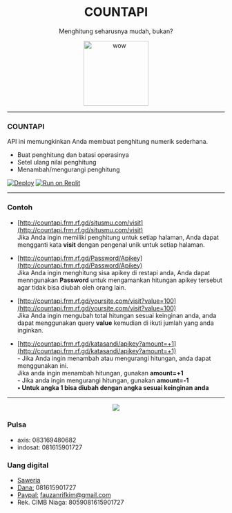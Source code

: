 <h1 align='center'> COUNTAPI </h1>
<p align='center'>
  Menghitung seharusnya mudah, bukan?
</p>
<p align='center'>
<img src="https://i.pinimg.com/originals/14/bd/f7/14bdf7aa1794bc0a9965bbff73deefe2.gif" alt="wow" width="150" class="rounded-circle img-thumbnail" />
</p>

___
### COUNTAPI
API ini memungkinkan Anda membuat penghitung numerik sederhana.
- Buat penghitung dan batasi operasinya
- Setel ulang nilai penghitung
- Menambah/mengurangi penghitung

[![Deploy](https://www.herokucdn.com/deploy/button.svg)](https://heroku.com/deploy?template=https://github.com/frmdeveloper/coutapi)
[![Run on Replit](https://repl.it/badge/github/frmdeveloper/coutapi)](https://repl.it/github/frmdeveloper/coutapi)

___
### Contoh
- [http://countapi.frm.rf.gd/situsmu.com/visit](http://countapi.frm.rf.gd/situsmu.com/visit)<br>Jika Anda ingin memiliki penghitung untuk setiap halaman, Anda dapat mengganti kata <b>visit</b> dengan pengenal unik untuk setiap halaman.

- [http://countapi.frm.rf.gd/Password/Apikey](http://countapi.frm.rf.gd/Password/Apikey)<br>Jika Anda ingin menghitung sisa apikey di restapi anda, Anda dapat menngunakan <b>Password</b> untuk mengamankan hitungan apikey tersebut agar tidak bisa diubah oleh orang lain.

- [http://countapi.frm.rf.gd/yoursite.com/visit?value=100](http://countapi.frm.rf.gd/yoursite.com/visit?value=100)<br>Jika Anda ingin mengubah total hitungan sesuai keinginan anda, anda dapat menggunakan query <b>value</b> kemudian di ikuti jumlah yang anda inginkan.

- [http://countapi.frm.rf.gd/katasandi/apikey?amount=+1](http://countapi.frm.rf.gd/katasandi/apikey?amount=+1)<br>- Jika Anda ingin menambah atau mengurangi hitungan, anda dapat menggunakan ini.<br>Jika anda ingin menambah hitungan, gunakan <b>amount=+1</b><br>- Jika anda ingin mengurangi hitungan, gunakan <b>amount=-1</b><br><b>• Untuk angka 1 bisa diubah dengan angka sesuai keinginan anda</b>

___
<p align='center'>
<img src="https://svgur.com/i/Vtt.svg">
</p>

### Pulsa
- axis:  083169480682
- indosat:  081615901727

### Uang digital
- [Saweria](https://saweria.co/frmdeveloper)
- [Dana:](https://link.dana.id/qr/3jstu95e) 081615901727
- [Paypal:](https://paypal.me/frmdeveloper) fauzanrifkim@gmail.com
- Rek. CIMB Niaga: 8059081615901727




